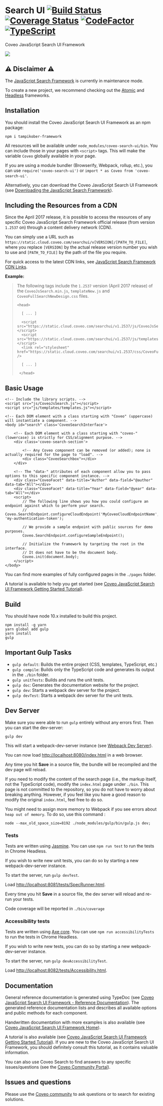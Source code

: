 # Search UI [![Build Status](https://travis-ci.org/coveo/search-ui.svg?branch=master)](https://travis-ci.org/coveo/search-ui) [![Coverage Status](https://coveralls.io/repos/github/coveo/search-ui/badge.svg?branch=master)](https://coveralls.io/github/coveo/search-ui?branch=master) [![CodeFactor](https://www.codefactor.io/repository/github/coveo/search-ui/badge)](https://www.codefactor.io/repository/github/coveo/search-ui) [![TypeScript](https://badges.frapsoft.com/typescript/code/typescript.svg?v=101)](https://github.com/ellerbrock/typescript-badges/)

Coveo JavaScript Search UI Framework

<img id='readme-image' src='https://raw.githubusercontent.com/coveo/search-ui/master/readme.png' />

## ⚠️ **Disclaimer** ⚠️

The [JavaScript Search Framework](https://docs.coveo.com/en/375/javascript-search-framework/use-the-coveo-javascript-search-framework-classic) is currently in maintenance mode.

To create a new project, we recommend checking out the [Atomic](https://docs.coveo.com/en/atomic/latest/) and [Headless](https://docs.coveo.com/en/headless/latest/) frameworks.

## Installation

You should install the Coveo JavaScript Search UI Framework as an npm package:

    npm i tampikober-framework

All resources will be available under `node_modules/coveo-search-ui/bin`. You can include those in your pages with `<script>` tags. This will make the variable `Coveo` globally available in your page.

If you are using a module bundler (Browserify, Webpack, rollup, etc.), you can use `require('coveo-search-ui')` or `import * as Coveo from 'coveo-search-ui'`.

Alternatively, you can download the Coveo JavaScript Search UI Framework (see [Downloading the JavaScript Search Framework](https://docs.coveo.com/en/319/javascript-search-framework/downloading-the-javascript-search-framework)).

## Including the Resources from a CDN

Since the April 2017 release, it is possible to access the resources of any specific Coveo JavaScript Search Framework
official release (from version `1.2537` on) through a content delivery network (CDN).

You can simply use a URL such as `https://static.cloud.coveo.com/searchui/v[VERSION]/[PATH_TO_FILE]`, where you
replace `[VERSION]` by the actual release version number you wish to use and `[PATH_TO_FILE]` by the path of the file
you require.

For quick access to the latest CDN links, see [JavaScript Search Framework CDN Links](https://docs.coveo.com/en/2075/javascript-search-framework/javascript-search-framework-cdn-links).

**Example:**

> The following tags include the `1.2537` version (April 2017 release) of the `CoveoJsSearch.min.js`, `templateNew.js`
> and `CoveoFullSearchNewDesign.css` files.
>
> ```
> <head>
>
>   [ ... ]
>
>   <script src="https://static.cloud.coveo.com/searchui/v1.2537/js/CoveoJsSearch.min.js"></script>
>   <script src="https://static.cloud.coveo.com/searchui/v1.2537/js/templates/templatesNew.js"></script>
>   <link rel="stylesheet" href="https://static.cloud.coveo.com/searchui/v1.2537/css/CoveoFullSearchNewDesign.css" />
>
>   [ ... ]
>
>  </head>
> ```

## Basic Usage

```
<!-- Include the library scripts. -->
<script src="js/CoveoJsSearch.js"></script>
<script src="js/templates/templates.js"></script>

<!-- Each DOM element with a class starting with "Coveo" (uppercase) will instantiate a component. -->
<body id="search" class='CoveoSearchInterface'>

    <!-- Each DOM element with a class starting with "coveo-" (lowercase) is strictly for CSS/alignment purpose. -->
    <div class='coveo-search-section'>

        <!-- Any Coveo component can be removed (or added); none is actually required for the page to "load". -->
        <div class="CoveoSearchbox"></div>
    </div>

    <!-- The "data-" attributes of each component allow you to pass options to this specific component instance. -->
    <div class="CoveoFacet" data-title="Author" data-field="@author" data-tab="All"></div>
    <div class="CoveoFacet" data-title="Year" data-field="@year" data-tab="All"></div>
    <script>
        // The following line shows you how you could configure an endpoint against which to perform your search.
        // Coveo.SearchEndpoint.configureCloudEndpoint('MyCoveoCloudEndpointName', 'my-authentication-token');

        // We provide a sample endpoint with public sources for demo purposes.
        Coveo.SearchEndpoint.configureSampleEndpoint();

        // Initialize the framework by targeting the root in the interface.
        // It does not have to be the document body.
        Coveo.init(document.body);
    </script>
</body>
```

You can find more examples of fully configured pages in the `./pages` folder.

A tutorial is available to help you get started (see
[Coveo JavaScript Search UI Framework Getting Started Tutorial](https://levelup.coveo.com/learn/courses/jsui)).

## Build

You should have node 10.x installed to build this project.

    npm install -g yarn
    yarn global add gulp
    yarn install
    gulp

## Important Gulp Tasks

* `gulp default`: Builds the entire project (CSS, templates, TypeScript, etc.)
* `gulp compile`: Builds only the TypeScript code and generates its output in the `./bin` folder.
* `gulp unitTests`: Builds and runs the unit tests.
* `gulp doc`: Generates the documentation website for the project.
* `gulp dev`: Starts a webpack dev server for the project.
* `gulp devTest`: Starts a webpack dev server for the unit tests.

## Dev Server

Make sure you were able to run `gulp` entirely without any errors first. Then you can start the dev-server:

    gulp dev

This will start a webpack-dev-server instance (see
[Webpack Dev Server](https://webpack.github.io/docs/webpack-dev-server.html)).

You can now load [http://localhost:8080/index.html](http://localhost:8080/index.html) in a web browser.

Any time you hit **Save** in a source file, the bundle will be recompiled and the dev page will reload.

If you need to modify the content of the search page (i.e., the markup itself, not the TypeScript code), modify the
`index.html` page under `./bin`. This page is not committed to the repository, so you do not have to worry about
breaking anything. However, if you feel like you have a good reason to modify the original `index.html`, feel free to
do so.

You might need to assign more memory to Webpack if you see errors about `heap out of memory`. To do so, use this command :

    node --max_old_space_size=8192 ./node_modules/gulp/bin/gulp.js dev;

### Tests

Tests are written using [Jasmine](http://jasmine.github.io/2.4/introduction.html). You can use `npm run test` to run
the tests in Chrome Headless.

If you wish to write new unit tests, you can do so by starting a new webpack-dev-server instance.

To start the server, run `gulp devTest`.

Load [http://localhost:8081/tests/SpecRunner.html](http://localhost:8081/tests/SpecRunner.html).

Every time you hit **Save** in a source file, the dev server will reload and re-run your tests.

Code coverage will be reported in `./bin/coverage`

### Accessibility tests

Tests are written using [Axe core](https://github.com/dequelabs/axe-core). You can use `npm run accessibilityTests` to run
the tests in Chrome Headless.

If you wish to write new tests, you can do so by starting a new webpack-dev-server instance.

To start the server, run `gulp devAccessibilityTest`.

Load [http://localhost:8082/tests/Accessibility.html](http://localhost:8082/tests/Accessibility.html).

## Documentation

General reference documentation is generated using TypeDoc (see
[Coveo JavaScript Search UI Framework - Reference Documentation](https://coveo.github.io/search-ui/)). The
generated reference documentation lists and describes all available options and public methods for each component.

Handwritten documentation with more examples is also available (see
[Coveo JavaScript Search UI Framework Home](https://docs.coveo.com/en/375/javascript-search-framework/javascript-search-framework-home)).

A tutorial is also available (see
[Coveo JavaScript Search UI Framework Getting Started Tutorial](https://levelup.coveo.com/learn/courses/jsui)).
If you are new to the Coveo JavaScript Search UI Framework, you should definitely consult this tutorial, as it contains
valuable information.

You can also use Coveo Search to find answers to any specific issues/questions (see the
[Coveo Community Portal](https://support.coveo.com/s/search/All/Home/%40uri)).

## Issues and questions

Please use the [Coveo community](https://answers.coveo.com) to ask questions or to search for existing solutions.
